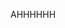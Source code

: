 AHHHHHH

<!---
ImMAils/ImMAils is a ✨ special ✨ repository because its `README.md` (this file) appears on your GitHub profile.
You can click the Preview link to take a look at your changes.
--->
